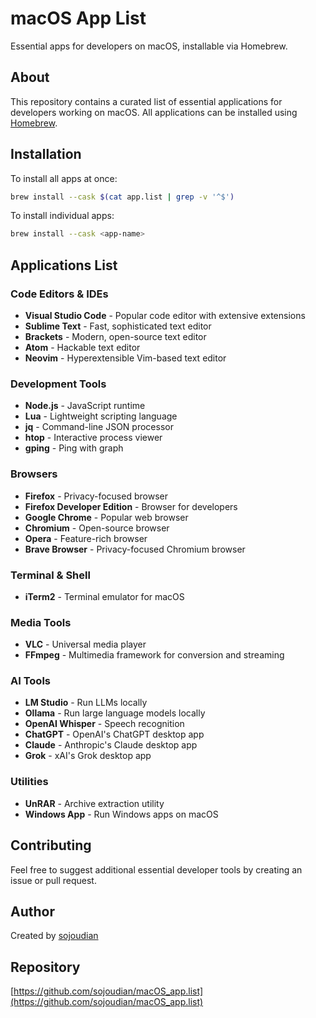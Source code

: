# macOS App List

Essential apps for developers on macOS, installable via Homebrew.

## About

This repository contains a curated list of essential applications for developers working on macOS. All applications can be installed using [Homebrew](https://brew.sh/).

## Installation

To install all apps at once:
```bash
brew install --cask $(cat app.list | grep -v '^$')
```

To install individual apps:
```bash
brew install --cask <app-name>
```

## Applications List

### Code Editors & IDEs
- **Visual Studio Code** - Popular code editor with extensive extensions
- **Sublime Text** - Fast, sophisticated text editor
- **Brackets** - Modern, open-source text editor
- **Atom** - Hackable text editor
- **Neovim** - Hyperextensible Vim-based text editor

### Development Tools
- **Node.js** - JavaScript runtime
- **Lua** - Lightweight scripting language
- **jq** - Command-line JSON processor
- **htop** - Interactive process viewer
- **gping** - Ping with graph

### Browsers
- **Firefox** - Privacy-focused browser
- **Firefox Developer Edition** - Browser for developers
- **Google Chrome** - Popular web browser
- **Chromium** - Open-source browser
- **Opera** - Feature-rich browser
- **Brave Browser** - Privacy-focused Chromium browser

### Terminal & Shell
- **iTerm2** - Terminal emulator for macOS

### Media Tools
- **VLC** - Universal media player
- **FFmpeg** - Multimedia framework for conversion and streaming

### AI Tools
- **LM Studio** - Run LLMs locally
- **Ollama** - Run large language models locally
- **OpenAI Whisper** - Speech recognition
- **ChatGPT** - OpenAI's ChatGPT desktop app
- **Claude** - Anthropic's Claude desktop app
- **Grok** - xAI's Grok desktop app

### Utilities
- **UnRAR** - Archive extraction utility
- **Windows App** - Run Windows apps on macOS

## Contributing

Feel free to suggest additional essential developer tools by creating an issue or pull request.

## Author

Created by [sojoudian](https://github.com/sojoudian)

## Repository

[https://github.com/sojoudian/macOS_app.list](https://github.com/sojoudian/macOS_app.list)
